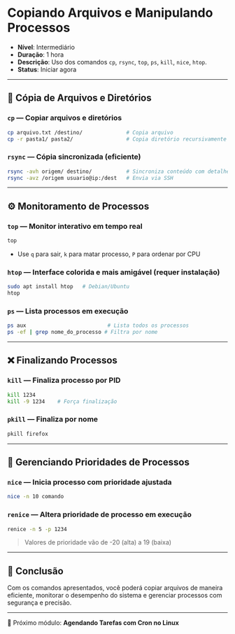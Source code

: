 # Copiando Arquivos e Manipulando Processos

* **Nível**: Intermediário
* **Duração**: 1 hora
* **Descrição**: Uso dos comandos `cp`, `rsync`, `top`, `ps`, `kill`, `nice`, `htop`.
* **Status**: Iniciar agora

---

## 📁 Cópia de Arquivos e Diretórios

### `cp` — Copiar arquivos e diretórios

```bash
cp arquivo.txt /destino/              # Copia arquivo
cp -r pasta1/ pasta2/                 # Copia diretório recursivamente
```

### `rsync` — Cópia sincronizada (eficiente)

```bash
rsync -avh origem/ destino/           # Sincroniza conteúdo com detalhes
rsync -avz /origem usuario@ip:/dest   # Envia via SSH
```

---

## ⚙️ Monitoramento de Processos

### `top` — Monitor interativo em tempo real

```bash
top
```

* Use `q` para sair, `k` para matar processo, `P` para ordenar por CPU

### `htop` — Interface colorida e mais amigável (requer instalação)

```bash
sudo apt install htop   # Debian/Ubuntu
htop
```

### `ps` — Lista processos em execução

```bash
ps aux                          # Lista todos os processos
ps -ef | grep nome_do_processo # Filtra por nome
```

---

## ❌ Finalizando Processos

### `kill` — Finaliza processo por PID

```bash
kill 1234
kill -9 1234    # Força finalização
```

### `pkill` — Finaliza por nome

```bash
pkill firefox
```

---

## 🧠 Gerenciando Prioridades de Processos

### `nice` — Inicia processo com prioridade ajustada

```bash
nice -n 10 comando
```

### `renice` — Altera prioridade de processo em execução

```bash
renice -n 5 -p 1234
```

> Valores de prioridade vão de -20 (alta) a 19 (baixa)

---

## 🚀 Conclusão

Com os comandos apresentados, você poderá copiar arquivos de maneira eficiente, monitorar o desempenho do sistema e gerenciar processos com segurança e precisão.

---

📌 Próximo módulo: **Agendando Tarefas com Cron no Linux**
